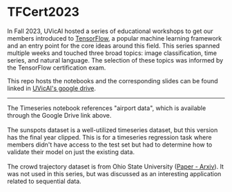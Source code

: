# TFCert2023

In Fall 2023, UVicAI hosted a series of educational workshops to get our members introduced to [TensorFlow](https://www.tensorflow.org/tutorials), a popular machine learning framework and an entry point for the core ideas around this field. This series spanned multiple weeks and touched three broad topics: image classification, time series, and natural language. The selection of these topics was informed by the TensorFlow certification exam.

This repo hosts the notebooks and the corresponding slides can be found linked in [UVicAI's google drive](https://drive.google.com/drive/folders/1eT2m6cfUUrefFV77irGIewQt2yugYWKM?usp=sharing).


---
The Timeseries notebook references "airport data", which is available through the Google Drive link above.<br><br>
The sunspots dataset is a well-utilized timeseries dataset, but this version has the final year clipped. This is for a timeseries regression task where members didn't have access to the test set but had to determine how to validate their model on just the existing data.<br><br>
The crowd trajectory dataset is from Ohio State University ([Paper - Arxiv](https://arxiv.org/abs/1902.00487)). It was not used in this series, but was discussed as an interesting application related to sequential data.
